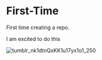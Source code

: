 # First-Time
First time creating a repo.

I am excited to do this

![tumblr_nk1dtnQxKK1u17yx1o1_250](https://user-images.githubusercontent.com/91600952/144069862-52b55900-acc2-499e-851d-54c9a582882e.gif)


